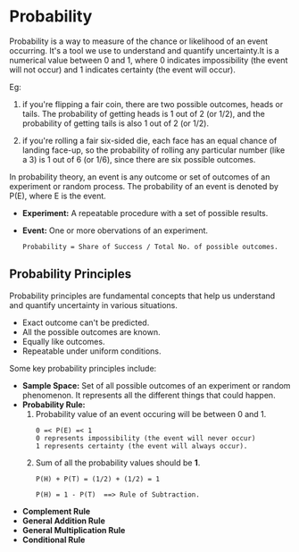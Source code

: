 # Probability 

Probability is a way to measure of the chance or likelihood of an event occurring. It's a tool we use to understand and quantify uncertainty.It is a numerical value between 0 and 1, where 0 indicates impossibility (the event will not occur) and 1 indicates certainty (the event will occur).

Eg:
1. if you're flipping a fair coin, there are two possible outcomes, heads or tails. The probability of getting heads is 1 out of 2 (or 1/2), and the probability of getting tails is also 1 out of 2 (or 1/2).

2. if you're rolling a fair six-sided die, each face has an equal chance of landing face-up, so the probability of rolling any particular number (like a 3) is 1 out of 6 (or 1/6), since there are six possible outcomes.
 
In probability theory, an event is any outcome or set of outcomes of an experiment or random process. The probability of an event is denoted by P(E), where E is the event.

- **Experiment:** A repeatable procedure with a set of possible results.
- **Event:** One or more obervations of an experiment.

  ```
  Probability = Share of Success / Total No. of possible outcomes.
  ```

## Probability Principles
Probability principles are fundamental concepts that help us understand and quantify uncertainty in various situations. 
  - Exact outcome can't be predicted.
  - All the possible outcomes are known.
  - Equally like outcomes.
  - Repeatable under uniform conditions.

Some key probability principles include:
- **Sample Space:** Set of all possible outcomes of an experiment or random phenomenon. It represents all the different things that could happen.
- **Probability Rule:**
  1. Probability value of an event occuring will be between 0 and 1.
      ```
      0 =< P(E) =< 1 
      0 represents impossibility (the event will never occur)
      1 represents certainty (the event will always occur). 
      ```
  2. Sum of all the probability values should be **1**.
      ```
      P(H) + P(T) = (1/2) + (1/2) = 1

      P(H) = 1 - P(T)  ==> Rule of Subtraction.
      ```
- **Complement Rule**
- **General Addition Rule**
- **General Multiplication Rule**
- **Conditional Rule**
